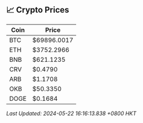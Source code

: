 ## 📈 Crypto Prices

| Coin | Price |
| ---- | ----- |
| BTC | $69896.0017 |
| ETH | $3752.2966 |
| BNB | $621.1235 |
| CRV | $0.4790 |
| ARB | $1.1708 |
| OKB | $50.3350 |
| DOGE | $0.1684 |

_Last Updated: 2024-05-22 16:16:13.838 +0800 HKT_